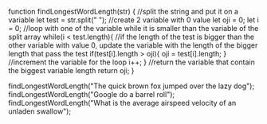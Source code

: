 function findLongestWordLength(str) {
  //split the string and put it on a variable
  let test = str.split(" ");
  //create 2 variable with 0 value
  let oji = 0;
  let i = 0;
  //loop with one of the variable while it is smaller than the variable of the split array
  while(i < test.length){
    //if the length of the test is bigger than the other variable with value 0, update the variable with the length of the bigger length that pass the test
    if(test[i].length > oji){
      oji = test[i].length;
    }
    //increment the variable for the loop
    i++;
  }
  //return the variable that contain the biggest variable length
  return oji;
}

findLongestWordLength("The quick brown fox jumped over the lazy dog");
findLongestWordLength("Google do a barrel roll");
findLongestWordLength("What is the average airspeed velocity of an unladen swallow");
